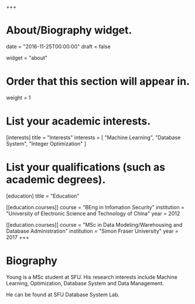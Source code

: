 +++
# About/Biography widget.

date = "2016-11-25T00:00:00"
draft = false

widget = "about"

# Order that this section will appear in.
weight = 1

# List your academic interests.
[interests]
  title = "Interests"
  interests = [
    "Machine Learning",
    "Database System",
    "Integer Optimization"
  ]

# List your qualifications (such as academic degrees).
[education]
  title = "Education"

[[education.courses]]
  course = "BEng in Infomation Security"
  institution = "University of Electronic Science and Technology of China"
  year = 2012
 
[[education.courses]]
  course = "MSc in Data Modeling/Warehousing and Database Administration"
  institution = "Simon Fraser University"
  year = 2017
+++

# Biography

Young is a MSc student at SFU. His research interests include 
Machine Learning, Optimization, Database System and Data Management.

He can be found at SFU Database System Lab.